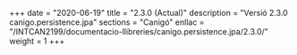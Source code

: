 +++
date        = "2020-06-19"
title       = "2.3.0 (Actual)"
description = "Versió 2.3.0 canigo.persistence.jpa"
sections    = "Canigó"
enllac		= "/INTCAN2199/documentacio-llibreries/canigo.persistence.jpa/2.3.0/"
weight		= 1
+++
